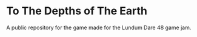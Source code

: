 # To The Depths of The Earth
A public repository for the game made for the Lundum Dare 48 game jam.
